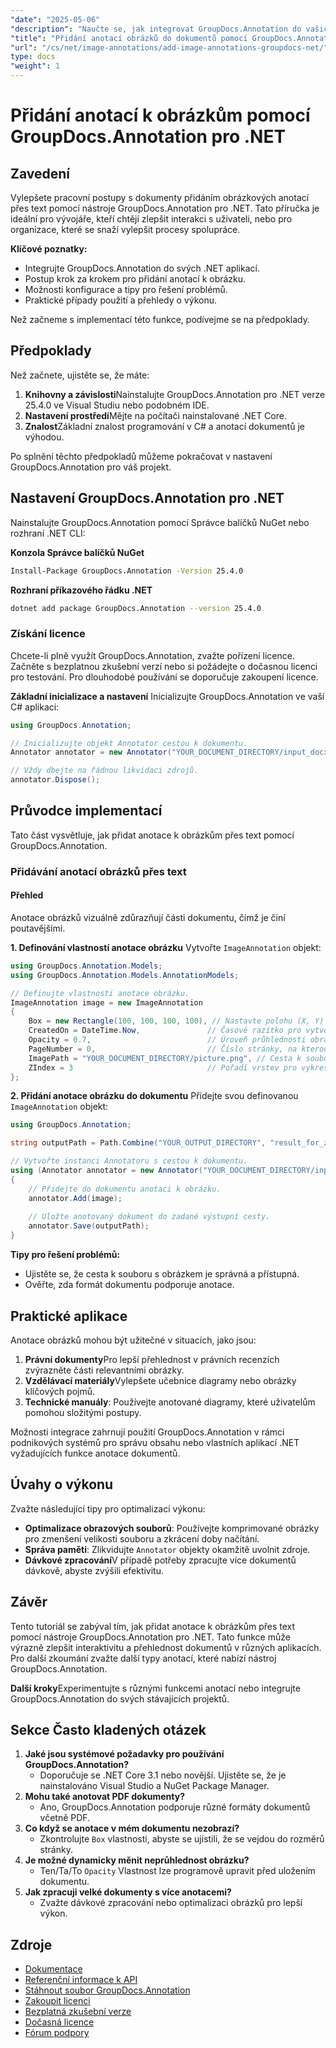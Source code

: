 ```yaml
---
"date": "2025-05-06"
"description": "Naučte se, jak integrovat GroupDocs.Annotation do vašich .NET projektů a vylepšit dokumenty pomocí obrázkových anotací. Zlepšete zapojení uživatelů a zefektivnite spolupráci."
"title": "Přidání anotací obrázků do dokumentů pomocí GroupDocs.Annotation pro .NET"
"url": "/cs/net/image-annotations/add-image-annotations-groupdocs-net/"
type: docs
"weight": 1
---
```


# Přidání anotací k obrázkům pomocí GroupDocs.Annotation pro .NET

## Zavedení

Vylepšete pracovní postupy s dokumenty přidáním obrázkových anotací přes text pomocí nástroje GroupDocs.Annotation pro .NET. Tato příručka je ideální pro vývojáře, kteří chtějí zlepšit interakci s uživateli, nebo pro organizace, které se snaží vylepšit procesy spolupráce.

**Klíčové poznatky:**
- Integrujte GroupDocs.Annotation do svých .NET aplikací.
- Postup krok za krokem pro přidání anotací k obrázku.
- Možnosti konfigurace a tipy pro řešení problémů.
- Praktické případy použití a přehledy o výkonu.

Než začneme s implementací této funkce, podívejme se na předpoklady.

## Předpoklady
Než začnete, ujistěte se, že máte:

1. **Knihovny a závislosti**Nainstalujte GroupDocs.Annotation pro .NET verze 25.4.0 ve Visual Studiu nebo podobném IDE.
2. **Nastavení prostředí**Mějte na počítači nainstalované .NET Core.
3. **Znalost**Základní znalost programování v C# a anotací dokumentů je výhodou.

Po splnění těchto předpokladů můžeme pokračovat v nastavení GroupDocs.Annotation pro váš projekt.

## Nastavení GroupDocs.Annotation pro .NET
Nainstalujte GroupDocs.Annotation pomocí Správce balíčků NuGet nebo rozhraní .NET CLI:

**Konzola Správce balíčků NuGet**
```bash
Install-Package GroupDocs.Annotation -Version 25.4.0
```

**Rozhraní příkazového řádku .NET**
```bash
dotnet add package GroupDocs.Annotation --version 25.4.0
```

### Získání licence
Chcete-li plně využít GroupDocs.Annotation, zvažte pořízení licence. Začněte s bezplatnou zkušební verzí nebo si požádejte o dočasnou licenci pro testování. Pro dlouhodobé používání se doporučuje zakoupení licence.

**Základní inicializace a nastavení**
Inicializujte GroupDocs.Annotation ve vaší C# aplikaci:

```csharp
using GroupDocs.Annotation;

// Inicializujte objekt Annotator cestou k dokumentu.
Annotator annotator = new Annotator("YOUR_DOCUMENT_DIRECTORY/input_docx.docx");

// Vždy dbejte na řádnou likvidaci zdrojů.
annotator.Dispose();
```

## Průvodce implementací
Tato část vysvětluje, jak přidat anotace k obrázkům přes text pomocí GroupDocs.Annotation.

### Přidávání anotací obrázků přes text
#### Přehled
Anotace obrázků vizuálně zdůrazňují části dokumentu, čímž je činí poutavějšími.

**1. Definování vlastností anotace obrázku**
Vytvořte `ImageAnnotation` objekt:

```csharp
using GroupDocs.Annotation.Models;
using GroupDocs.Annotation.Models.AnnotationModels;

// Definujte vlastnosti anotace obrázku.
ImageAnnotation image = new ImageAnnotation
{
    Box = new Rectangle(100, 100, 100, 100), // Nastavte polohu (X, Y) a velikost (šířka, výška).
    CreatedOn = DateTime.Now,               // Časové razítko pro vytvoření anotace.
    Opacity = 0.7,                          // Úroveň průhlednosti obrázku.
    PageNumber = 0,                         // Číslo stránky, na kterou se má anotace umístit.
    ImagePath = "YOUR_DOCUMENT_DIRECTORY/picture.png", // Cesta k souboru obrázku použitému pro anotaci.
    ZIndex = 3                              // Pořadí vrstev pro vykreslování anotací.
};
```

**2. Přidání anotace obrázku do dokumentu**
Přidejte svou definovanou `ImageAnnotation` objekt:

```csharp
using GroupDocs.Annotation;

string outputPath = Path.Combine("YOUR_OUTPUT_DIRECTORY", "result_for_zIndex.docx");

// Vytvořte instanci Annotatoru s cestou k dokumentu.
using (Annotator annotator = new Annotator("YOUR_DOCUMENT_DIRECTORY/input_docx.docx"))
{
    // Přidejte do dokumentu anotaci k obrázku.
    annotator.Add(image);
    
    // Uložte anotovaný dokument do zadané výstupní cesty.
    annotator.Save(outputPath);
}
```

**Tipy pro řešení problémů:**
- Ujistěte se, že cesta k souboru s obrázkem je správná a přístupná.
- Ověřte, zda formát dokumentu podporuje anotace.

## Praktické aplikace
Anotace obrázků mohou být užitečné v situacích, jako jsou:

1. **Právní dokumenty**Pro lepší přehlednost v právních recenzích zvýrazněte části relevantními obrázky.
2. **Vzdělávací materiály**Vylepšete učebnice diagramy nebo obrázky klíčových pojmů.
3. **Technické manuály**: Používejte anotované diagramy, které uživatelům pomohou složitými postupy.

Možnosti integrace zahrnují použití GroupDocs.Annotation v rámci podnikových systémů pro správu obsahu nebo vlastních aplikací .NET vyžadujících funkce anotace dokumentů.

## Úvahy o výkonu
Zvažte následující tipy pro optimalizaci výkonu:
- **Optimalizace obrazových souborů**: Používejte komprimované obrázky pro zmenšení velikosti souboru a zkrácení doby načítání.
- **Správa paměti**: Zlikvidujte `Annotator` objekty okamžitě uvolnit zdroje.
- **Dávkové zpracování**V případě potřeby zpracujte více dokumentů dávkově, abyste zvýšili efektivitu.

## Závěr
Tento tutoriál se zabýval tím, jak přidat anotace k obrázkům přes text pomocí nástroje GroupDocs.Annotation pro .NET. Tato funkce může výrazně zlepšit interaktivitu a přehlednost dokumentů v různých aplikacích. Pro další zkoumání zvažte další typy anotací, které nabízí nástroj GroupDocs.Annotation.

**Další kroky**Experimentujte s různými funkcemi anotací nebo integrujte GroupDocs.Annotation do svých stávajících projektů.

## Sekce Často kladených otázek
1. **Jaké jsou systémové požadavky pro používání GroupDocs.Annotation?**
   - Doporučuje se .NET Core 3.1 nebo novější. Ujistěte se, že je nainstalováno Visual Studio a NuGet Package Manager.
2. **Mohu také anotovat PDF dokumenty?**
   - Ano, GroupDocs.Annotation podporuje různé formáty dokumentů včetně PDF.
3. **Co když se anotace v mém dokumentu nezobrazí?**
   - Zkontrolujte `Box` vlastnosti, abyste se ujistili, že se vejdou do rozměrů stránky.
4. **Je možné dynamicky měnit neprůhlednost obrázku?**
   - Ten/Ta/To `Opacity` Vlastnost lze programově upravit před uložením dokumentu.
5. **Jak zpracuji velké dokumenty s více anotacemi?**
   - Zvažte dávkové zpracování nebo optimalizaci obrázků pro lepší výkon.

## Zdroje
- [Dokumentace](https://docs.groupdocs.com/annotation/net/)
- [Referenční informace k API](https://reference.groupdocs.com/annotation/net/)
- [Stáhnout soubor GroupDocs.Annotation](https://releases.groupdocs.com/annotation/net/)
- [Zakoupit licenci](https://purchase.groupdocs.com/buy)
- [Bezplatná zkušební verze](https://releases.groupdocs.com/annotation/net/)
- [Dočasná licence](https://purchase.groupdocs.com/temporary-license/)
- [Fórum podpory](https://forum.groupdocs.com/c/annotation/)